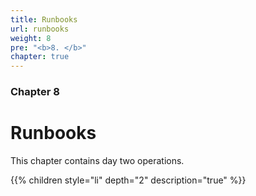 ```yaml
---
title: Runbooks
url: runbooks
weight: 8
pre: "<b>8. </b>"
chapter: true
---
```


### Chapter 8

# Runbooks

This chapter contains day two operations.

{{% children style="li" depth="2" description="true" %}}
